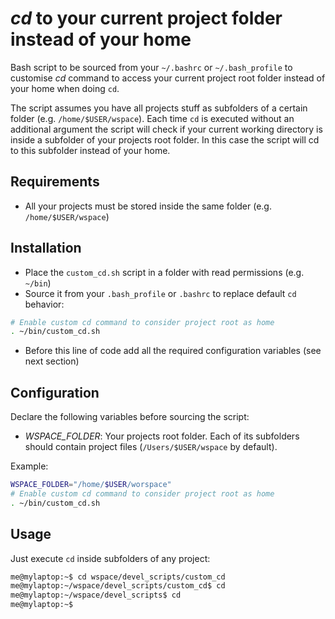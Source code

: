 *cd* to your current project folder instead of your home
========================================================

Bash script to be sourced from your `~/.bashrc` or `~/.bash_profile` to customise *cd* command to access your current project root folder instead of your home when doing `cd`.

The script assumes you have all projects stuff as subfolders of a certain folder (e.g. `/home/$USER/wspace`). Each time `cd` is executed without an additional argument the script will check if your current working directory is inside a subfolder of your projects root folder. In this case the script will cd to this subfolder instead of your home. 


Requirements
------------

* All your projects must be stored inside the same folder (e.g. `/home/$USER/wspace`)


Installation
------------

* Place the `custom_cd.sh` script in a folder with read permissions (e.g. `~/bin`)
* Source it from your `.bash_profile` or `.bashrc` to replace default `cd` behavior:

```bash
# Enable custom cd command to consider project root as home
. ~/bin/custom_cd.sh
```

* Before this line of code add all the required configuration variables (see next section)


Configuration
-------------
Declare the following variables before sourcing the script:
* *WSPACE_FOLDER*: Your projects root folder. Each of its subfolders should contain project files (`/Users/$USER/wspace` by default).

Example:

```bash
WSPACE_FOLDER="/home/$USER/worspace"
# Enable custom cd command to consider project root as home
. ~/bin/custom_cd.sh
```

Usage
-----
Just execute `cd` inside subfolders of any project:

```bash
me@mylaptop:~$ cd wspace/devel_scripts/custom_cd
me@mylaptop:~/wspace/devel_scripts/custom_cd$ cd
me@mylaptop:~/wspace/devel_scripts$ cd
me@mylaptop:~$
```
